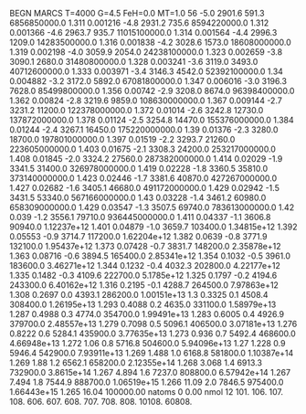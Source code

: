 BEGN
MARCS T=4000 G=4.5 FeH=0.0 MT=1.0
                  56
-5.0 2901.6 591.3 6856850000.0 1.311 0.001216 
-4.8 2931.2 735.6 8594220000.0 1.312 0.001366 
-4.6 2963.7 935.7 11015100000.0 1.314 0.001564 
-4.4 2996.3 1209.0 14283500000.0 1.316 0.001838 
-4.2 3028.6 1573.0 18608000000.0 1.319 0.002198 
-4.0 3059.9 2054.0 24238100000.0 1.323 0.002659 
-3.8 3090.1 2680.0 31480800000.0 1.328 0.003241 
-3.6 3119.0 3493.0 40712600000.0 1.333 0.003971 
-3.4 3146.3 4542.0 52392100000.0 1.34 0.004882 
-3.2 3172.0 5892.0 67081800000.0 1.347 0.006016 
-3.0 3196.3 7628.0 85499800000.0 1.356 0.00742 
-2.9 3208.0 8674.0 96398400000.0 1.362 0.00824 
-2.8 3219.6 9859.0 108630000000.0 1.367 0.009144 
-2.7 3231.2 11200.0 122378000000.0 1.372 0.01014 
-2.6 3242.8 12730.0 137872000000.0 1.378 0.01124 
-2.5 3254.8 14470.0 155376000000.0 1.384 0.01244 
-2.4 3267.1 16450.0 175220000000.0 1.39 0.01376 
-2.3 3280.0 18700.0 197801000000.0 1.397 0.01519 
-2.2 3293.7 21260.0 223605000000.0 1.403 0.01675 
-2.1 3308.3 24200.0 253217000000.0 1.408 0.01845 
-2.0 3324.2 27560.0 287382000000.0 1.414 0.02029 
-1.9 3341.5 31400.0 326978000000.0 1.419 0.02228 
-1.8 3360.5 35810.0 373140000000.0 1.423 0.02446 
-1.7 3381.6 40870.0 427267000000.0 1.427 0.02682 
-1.6 3405.1 46680.0 491172000000.0 1.429 0.02942 
-1.5 3431.5 53340.0 567166000000.0 1.43 0.03228 
-1.4 3461.2 60980.0 658309000000.0 1.429 0.03547 
-1.3 3507.5 69740.0 783613000000.0 1.42 0.039 
-1.2 3556.1 79710.0 936445000000.0 1.411 0.04337 
-1.1 3606.8 90940.0 1.12237e+12 1.401 0.04879 
-1.0 3659.7 103400.0 1.34815e+12 1.392 0.05553 
-0.9 3714.7 117200.0 1.62204e+12 1.382 0.0639 
-0.8 3771.9 132100.0 1.95437e+12 1.373 0.07428 
-0.7 3831.7 148200.0 2.35878e+12 1.363 0.08716 
-0.6 3894.5 165400.0 2.85341e+12 1.354 0.1032 
-0.5 3961.0 183600.0 3.46271e+12 1.344 0.1232 
-0.4 4032.3 202800.0 4.22177e+12 1.335 0.1482 
-0.3 4109.6 222700.0 5.1785e+12 1.325 0.1797 
-0.2 4194.6 243300.0 6.40162e+12 1.316 0.2195 
-0.1 4288.7 264500.0 7.97863e+12 1.308 0.2697 
0.0 4393.1 286200.0 1.00151e+13 1.3 0.3325 
0.1 4508.4 308400.0 1.26195e+13 1.293 0.4088 
0.2 4635.0 331100.0 1.58979e+13 1.287 0.4988 
0.3 4774.0 354700.0 1.99491e+13 1.283 0.6005 
0.4 4926.9 379700.0 2.48557e+13 1.279 0.7098 
0.5 5096.1 406500.0 3.07181e+13 1.276 0.8222 
0.6 5284.1 435900.0 3.77635e+13 1.273 0.936 
0.7 5492.4 468600.0 4.66948e+13 1.272 1.06 
0.8 5716.8 504600.0 5.94096e+13 1.27 1.228 
0.9 5946.4 542900.0 7.93911e+13 1.269 1.488 
1.0 6168.8 581800.0 1.10387e+14 1.269 1.88 
1.2 6562.1 658200.0 2.12355e+14 1.268 3.068 
1.4 6913.3 732900.0 3.8615e+14 1.267 4.894 
1.6 7237.0 808800.0 6.57942e+14 1.267 7.494 
1.8 7544.9 888700.0 1.06519e+15 1.266 11.09 
2.0 7846.5 975400.0 1.66443e+15 1.265 16.04 
100000.00
natoms              0      0.00
nmol          12
          101.         106.       107.      108.         606.        607.        608.
          707.         708.       808.    10108.       60808.
